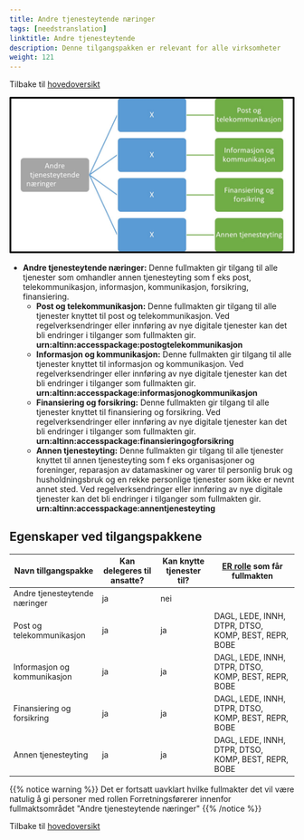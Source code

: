 ```yaml
---
title: Andre tjenesteytende næringer
tags: [needstranslation]
linktitle: Andre tjenesteytende 
description: Denne tilgangspakken er relevant for alle virksomheter
weight: 121
---
```


Tilbake til [hovedoversikt](/en/authorization/what-do-you-get/accessgroups/type-accessgroups/versjon-3/#oversikt-over-tilgangspakker)


 
![Andre tjenesteytende næringer](atn.jpg "Andre tjenesteytende næringer")
- **Andre tjenesteytende næringer:** Denne fullmakten gir tilgang til alle tjenester som omhandler annen tjenesteyting som f eks post, telekommunikasjon, informasjon, kommunikasjon, forsikring, finansiering. 
	- **Post og telekommunikasjon:** Denne fullmakten gir tilgang til alle tjenester knyttet til post og telekommunikasjon. Ved regelverksendringer eller innføring av nye digitale tjenester kan det bli endringer i tilganger som fullmakten gir. **urn:altinn:accesspackage:postogtelekommunikasjon**
	- **Informasjon og kommunikasjon:** Denne fullmakten gir tilgang til alle tjenester knyttet til informasjon og kommunikasjon. Ved regelverksendringer eller innføring av nye digitale tjenester kan det bli endringer i tilganger som fullmakten gir. **urn:altinn:accesspackage:informasjonogkommunikasjon**
	- **Finansiering og forsikring:** Denne fullmakten gir tilgang til alle tjenester knyttet til finansiering og forsikring. Ved regelverksendringer eller innføring av nye digitale tjenester kan det bli endringer i tilganger som fullmakten gir.  **urn:altinn:accesspackage:finansieringogforsikring**
	- **Annen tjenesteyting:** Denne fullmakten gir tilgang til alle tjenester knyttet til annen tjenesteyting som f eks  organisasjoner og foreninger, reparasjon av datamaskiner og varer til personlig bruk og husholdningsbruk og en rekke personlige tjenester som ikke er nevnt annet sted. Ved regelverksendringer eller innføring av nye digitale tjenester kan det bli endringer i tilganger som fullmakten gir. **urn:altinn:accesspackage:annentjenesteyting**


## Egenskaper ved tilgangspakkene
|Navn tillgangspakke|Kan delegeres til ansatte?|Kan knytte tjenester til?|[ER rolle](/en/authorization/what-do-you-get/accessgroups/register_er/#rolletyper-fra-enhetsregisteret) som får fullmakten|
|---|---|---|---|
|Andre tjenesteytende næringer| ja|nei||
|Post og telekommunikasjon|ja|ja|DAGL, LEDE, INNH, DTPR, DTSO, KOMP, BEST, REPR, BOBE|
|Informasjon og kommunikasjon|ja|ja|DAGL, LEDE, INNH, DTPR, DTSO, KOMP, BEST, REPR, BOBE|
|Finansiering og forsikring|ja|ja|DAGL, LEDE, INNH, DTPR, DTSO, KOMP, BEST, REPR, BOBE|
|Annen tjenesteyting|ja|ja|DAGL, LEDE, INNH, DTPR, DTSO, KOMP, BEST, REPR, BOBE|

{{% notice warning %}} Det er fortsatt uavklart hvilke fullmakter det vil være natulig å gi personer med rollen Forretningsførerer innenfor fullmaktsområdet "Andre tjenesteytende næringer" {{% /notice %}}


Tilbake til [hovedoversikt](/en/authorization/what-do-you-get/accessgroups/type-accessgroups/versjon-3/#oversikt-over-tilgangspakker)
